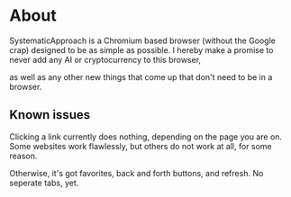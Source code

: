 # About

SystematicApproach is a Chromium based browser (without the Google crap) designed to be as simple as possible. I hereby make a promise to never add any AI or cryptocurrency to this browser, 

as well as any other new things that come up that don't need to be in a browser. 

## Known issues

Clicking a link currently does nothing, depending on the page you are on. Some websites work flawlessly, but others do not work at all, for some reason. 

Otherwise, it's got favorites, back and forth buttons, and refresh. No seperate tabs, yet. 
